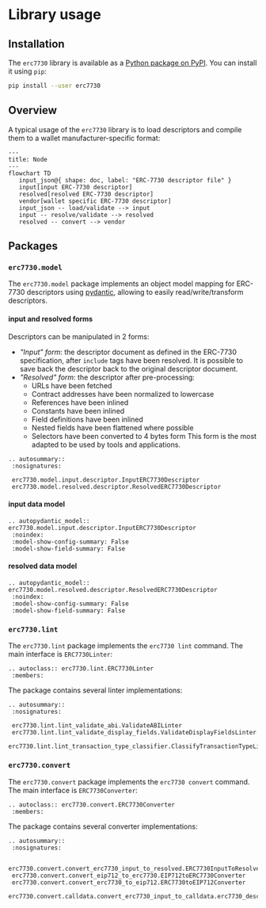 # Library usage

## Installation

The `erc7730` library is available as a [Python package on PyPI](https://pypi.org/project/erc7730). You can install it
using `pip`:

```bash
pip install --user erc7730
```

## Overview

A typical usage of the `erc7730` library is to load descriptors and compile them to a wallet manufacturer-specific
format:

```{mermaid}
---
title: Node
---
flowchart TD
   input_json@{ shape: doc, label: "ERC-7730 descriptor file" }
   input[input ERC-7730 descriptor]
   resolved[resolved ERC-7730 descriptor]
   vendor[wallet specific ERC-7730 descriptor]
   input_json -- load/validate --> input
   input -- resolve/validate --> resolved
   resolved -- convert --> vendor
```

## Packages

### `erc7730.model`

The `erc7730.model` package implements an object model mapping for ERC-7730 descriptors using
[pydantic](https://docs.pydantic.dev), allowing to easily read/write/transform descriptors.

#### input and resolved forms

Descriptors can be manipulated in 2 forms:
 - *"Input" form*: the descriptor document as defined in the ERC-7730 specification, after `include` tags have been
   resolved. It is possible to save back the descriptor back to the original descriptor document. 
 - *"Resolved" form*: the descriptor after pre-processing:
    - URLs have been fetched
    - Contract addresses have been normalized to lowercase
    - References have been inlined
    - Constants have been inlined
    - Field definitions have been inlined
    - Nested fields have been flattened where possible
    - Selectors have been converted to 4 bytes form
   This form is the most adapted to be used by tools and applications.

```{eval-rst}
.. autosummary::
 :nosignatures:
 
 erc7730.model.input.descriptor.InputERC7730Descriptor
 erc7730.model.resolved.descriptor.ResolvedERC7730Descriptor
```

#### input data model

```{eval-rst}
.. autopydantic_model:: erc7730.model.input.descriptor.InputERC7730Descriptor
 :noindex:
 :model-show-config-summary: False
 :model-show-field-summary: False
```

#### resolved data model

```{eval-rst}
.. autopydantic_model:: erc7730.model.resolved.descriptor.ResolvedERC7730Descriptor
 :noindex:
 :model-show-config-summary: False
 :model-show-field-summary: False
```

### `erc7730.lint`

The `erc7730.lint` package implements the `erc7730 lint` command. The main interface is `ERC7730Linter`:

```{eval-rst}
.. autoclass:: erc7730.lint.ERC7730Linter
 :members:
```

The package contains several linter implementations:

```{eval-rst}
.. autosummary::
 :nosignatures:
 
 erc7730.lint.lint_validate_abi.ValidateABILinter
 erc7730.lint.lint_validate_display_fields.ValidateDisplayFieldsLinter
 erc7730.lint.lint_transaction_type_classifier.ClassifyTransactionTypeLinter
```

### `erc7730.convert`

The `erc7730.convert` package implements the `erc7730 convert` command. The main interface is `ERC7730Converter`:

```{eval-rst}
.. autoclass:: erc7730.convert.ERC7730Converter
 :members:
```

The package contains several converter implementations:

```{eval-rst}
.. autosummary::
 :nosignatures:
 
 erc7730.convert.convert_erc7730_input_to_resolved.ERC7730InputToResolved
 erc7730.convert.convert_eip712_to_erc7730.EIP712toERC7730Converter
 erc7730.convert.convert_erc7730_to_eip712.ERC7730toEIP712Converter
 erc7730.convert.calldata.convert_erc7730_input_to_calldata.erc7730_descriptor_to_calldata_descriptors
```
